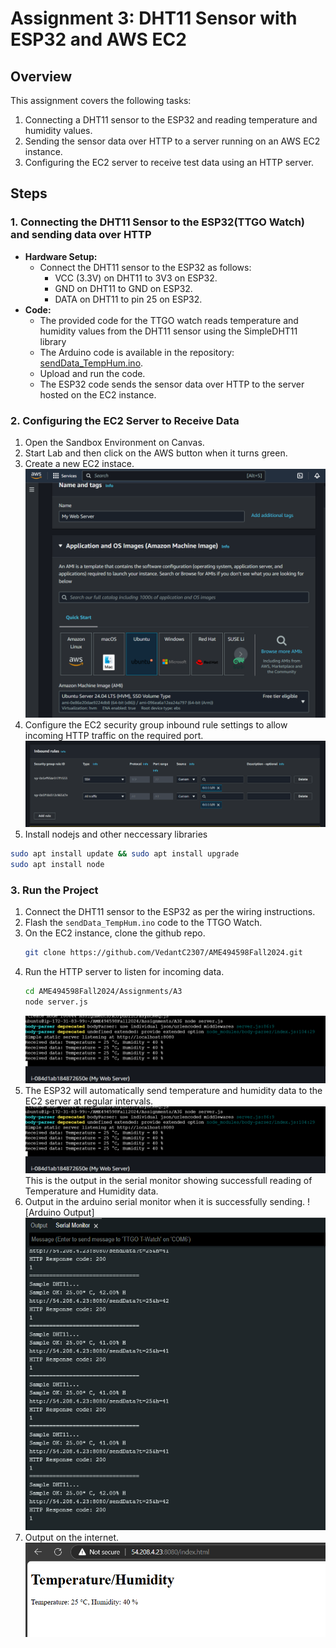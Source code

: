 # Assignment 3: DHT11 Sensor with ESP32 and AWS EC2

## Overview
This assignment covers the following tasks:
1. Connecting a DHT11 sensor to the ESP32 and reading temperature and humidity values.
2. Sending the sensor data over HTTP to a server running on an AWS EC2 instance.
3. Configuring the EC2 server to receive test data using an HTTP server.

## Steps
### 1. Connecting the DHT11 Sensor to the ESP32(TTGO Watch) and sending data over HTTP
- **Hardware Setup:** 
  - Connect the DHT11 sensor to the ESP32 as follows:
    - VCC (3.3V) on DHT11 to 3V3 on ESP32.
    - GND on DHT11 to GND on ESP32.
    - DATA on DHT11 to pin 25 on ESP32.
- **Code:**
  - The provided code for the TTGO watch reads temperature and humidity values from the DHT11 sensor using the SimpleDHT11 library 
  - The Arduino code is available in the repository: [sendData_TempHum.ino](https://github.com/VedantC2307/AME494598Fall2024/tree/main/Assignments/A3/sendData_TempHum/sendData_TempHum.ino).
  - Upload and run the code.
  - The ESP32 code sends the sensor data over HTTP to the server hosted on the EC2 instance.
  
### 2. Configuring the EC2 Server to Receive Data
  1. Open the Sandbox Environment on Canvas.
  2. Start Lab and then click on the AWS button when it turns green.
  3. Create a new EC2 instace.
  ![EC2 Instance](create_instance.png)
  4. Configure the EC2 security group inbound rule settings to allow incoming HTTP traffic on the required port.
  ![Security group](inbound_rules.png)
  5. Install nodejs and other neccessary libraries
  ```bash
  sudo apt install update && sudo apt install upgrade
  sudo apt install node
  ```

### 3. Run the Project
1. Connect the DHT11 sensor to the ESP32 as per the wiring instructions.
2. Flash the `sendData_TempHum.ino` code to the TTGO Watch.
3. On the EC2 instance, clone the github repo.
   ```bash
   git clone https://github.com/VedantC2307/AME494598Fall2024.git
   ```
5. Run the HTTP server to listen for incoming data.
   ```bash
   cd AME494598Fall2024/Assignments/A3
   node server.js
   ```
   ![EC2 Instance Terminal Output](EC2_output.png)
6. The ESP32 will automatically send temperature and humidity data to the EC2 server at regular intervals.
    ![Serial Monitor output](EC2_output.png)
   This is the output in the serial monitor showing successfull reading of Temperature and Humidity data.
7. Output in the arduino serial monitor when it is successfully sending.
  ![Arduino Output] <img src="./arduino_output.png" alt="Watch Image" height="500">
8. Output on the internet.
![](web.png)


